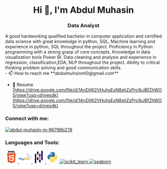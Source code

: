 <h1 align="center">Hi 👋, I'm Abdul Muhasin</h1>
<h3 align="center">Data Analyst</h3>
A good hardworking qualified bachelor in computer application and certified data science with great knowledge in python, SQL, Machine learning and experience in python, SQL throughout the project. 
Proficiency in Python programming with a strong grasp of core concepts. 
Knowledge in data visualization tools Power BI. Data cleaning and analysis and experience in regression, classification,EDA, NLP throughout the project. 
Ability to critical thinking problem solving and good communication skills.<br>
- 📫 How to reach me **abdulmuhsinml0@gmail.com**

- 📄 Resume [https://drive.google.com/file/d/1AnDiW2VHuhsEsN8shZzPrcIbJBfZhWO5/view?usp=drivesdk](https://drive.google.com/file/d/1AnDiW2VHuhsEsN8shZzPrcIbJBfZhWO5/view?usp=drivesdk)

<h3 align="left">Connect with me:</h3>
<p align="left">
<a href="https://linkedin.com/in/abdul-muhasin-m-96798b278" target="blank"><img align="center" src="https://raw.githubusercontent.com/rahuldkjain/github-profile-readme-generator/master/src/images/icons/Social/linked-in-alt.svg" alt="abdul-muhasin-m-96798b278" height="30" width="40" /></a>
</p>

<h3 align="left">Languages and Tools:</h3>
<p align="left"> <a href="https://www.w3.org/html/" target="_blank" rel="noreferrer"> <img src="https://raw.githubusercontent.com/devicons/devicon/master/icons/html5/html5-original-wordmark.svg" alt="html5" width="40" height="40"/> </a> <a href="https://www.mysql.com/" target="_blank" rel="noreferrer"> <img src="https://raw.githubusercontent.com/devicons/devicon/master/icons/mysql/mysql-original-wordmark.svg" alt="mysql" width="40" height="40"/> </a> <a href="https://pandas.pydata.org/" target="_blank" rel="noreferrer"> <img src="https://raw.githubusercontent.com/devicons/devicon/2ae2a900d2f041da66e950e4d48052658d850630/icons/pandas/pandas-original.svg" alt="pandas" width="40" height="40"/> </a> <a href="https://www.python.org" target="_blank" rel="noreferrer"> <img src="https://raw.githubusercontent.com/devicons/devicon/master/icons/python/python-original.svg" alt="python" width="40" height="40"/> </a> <a href="https://scikit-learn.org/" target="_blank" rel="noreferrer"> <img src="https://upload.wikimedia.org/wikipedia/commons/0/05/Scikit_learn_logo_small.svg" alt="scikit_learn" width="40" height="40"/> </a> <a href="https://seaborn.pydata.org/" target="_blank" rel="noreferrer"> <img src="https://seaborn.pydata.org/_images/logo-mark-lightbg.svg" alt="seaborn" width="40" height="40"/> </a> </p>

